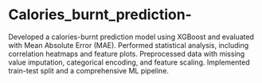 # Calories_burnt_prediction-
Developed a calories-burnt prediction model using XGBoost and evaluated with Mean Absolute Error (MAE). Performed statistical analysis, including correlation heatmaps and feature plots. Preprocessed data with missing value imputation, categorical encoding, and feature scaling. Implemented train-test split and a comprehensive ML pipeline.
